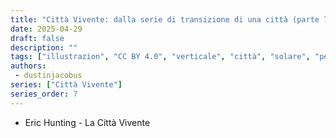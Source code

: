 ```yaml
---
title: "Città Vivente: dalla serie di transizione di una città (parte 7)"
date: 2025-04-29
draft: false
description: ""
tags: ["illustrazion", "CC BY 4.0", "verticale", "città", "solare", "persone", "trasporti"]
authors:
 - dustinjacobus
series: ["Città Vivente"]
series_order: 7
---
```


- Eric Hunting - La Città Vivente
